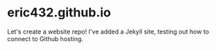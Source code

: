 # eric432.github.io
Let's create a website repo! I've added a Jekyll site, testing out how to connect to Github hosting.
